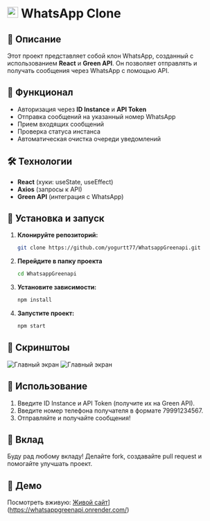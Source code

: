 # <img src="https://upload.wikimedia.org/wikipedia/commons/6/6b/WhatsApp.svg" width="25"> WhatsApp Clone


## 📌 Описание

Этот проект представляет собой клон WhatsApp, созданный с использованием **React** и **Green API**. Он позволяет отправлять и получать сообщения через WhatsApp с помощью API.

## 🚀 Функционал

- Авторизация через **ID Instance** и **API Token**
- Отправка сообщений на указанный номер WhatsApp
- Прием входящих сообщений
- Проверка статуса инстанса
- Автоматическая очистка очереди уведомлений

## 🛠️ Технологии

- **React** (хуки: useState, useEffect)
- **Axios** (запросы к API)
- **Green API** (интеграция с WhatsApp)

## 🔧 Установка и запуск

1. **Клонируйте репозиторий:**

   ```bash
   git clone https://github.com/yogurtt77/WhatsappGreenapi.git
2. **Перейдите в папку проекта**
   ```bash
   cd WhatsappGreenapi
3. **Установите зависимости:**
   ```bash
   npm install
4. **Запустите проект:**
   ```bash
   npm start

## 📸 Скринштоы
![Главный экран](screenshots/main.png)
![Главный экран](screenshots/main2.png)

## 🔑 Использование

1. Введите ID Instance и API Token (получите их на Green API).
2. Введите номер телефона получателя в формате 79991234567.
3. Отправляйте и получайте сообщения!

## 🤝 Вклад
Буду рад любому вкладу! Делайте fork, создавайте pull request и помогайте улучшать проект.

## 🚀 Демо

Посмотреть вживую: [Живой сайт]([https://myusername.github.io/my-project/)](https://whatsappgreenapi.onrender.com/)

